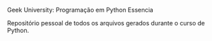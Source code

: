 Geek University: Programação em Python Essencia

Repositório pessoal de todos os arquivos gerados durante o curso de Python.

